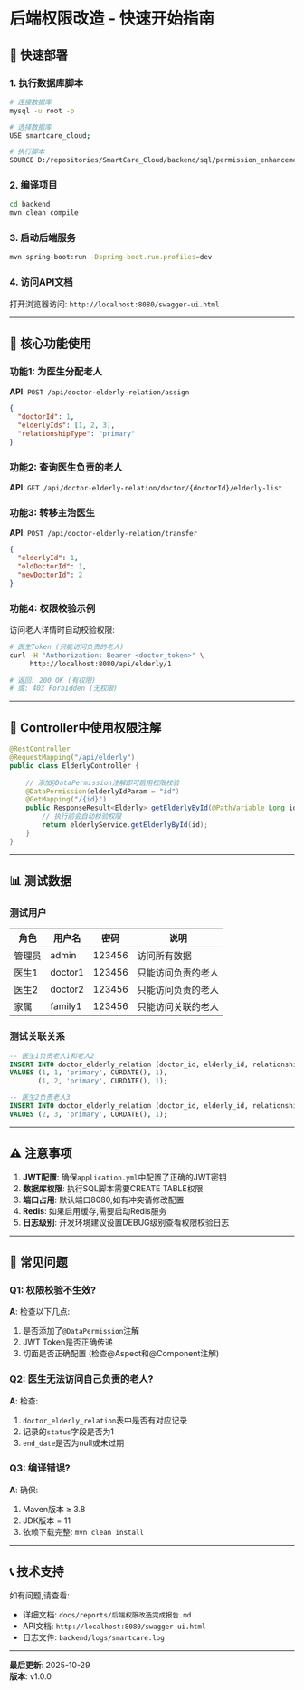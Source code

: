 # 后端权限改造 - 快速开始指南

## 🚀 快速部署

### 1. 执行数据库脚本

```bash
# 连接数据库
mysql -u root -p

# 选择数据库
USE smartcare_cloud;

# 执行脚本
SOURCE D:/repositories/SmartCare_Cloud/backend/sql/permission_enhancement.sql;
```

### 2. 编译项目

```bash
cd backend
mvn clean compile
```

### 3. 启动后端服务

```bash
mvn spring-boot:run -Dspring-boot.run.profiles=dev
```

### 4. 访问API文档

打开浏览器访问: `http://localhost:8080/swagger-ui.html`

---

## 📖 核心功能使用

### 功能1: 为医生分配老人

**API**: `POST /api/doctor-elderly-relation/assign`

```json
{
  "doctorId": 1,
  "elderlyIds": [1, 2, 3],
  "relationshipType": "primary"
}
```

### 功能2: 查询医生负责的老人

**API**: `GET /api/doctor-elderly-relation/doctor/{doctorId}/elderly-list`

### 功能3: 转移主治医生

**API**: `POST /api/doctor-elderly-relation/transfer`

```json
{
  "elderlyId": 1,
  "oldDoctorId": 1,
  "newDoctorId": 2
}
```

### 功能4: 权限校验示例

访问老人详情时自动校验权限:

```bash
# 医生Token (只能访问负责的老人)
curl -H "Authorization: Bearer <doctor_token>" \
     http://localhost:8080/api/elderly/1

# 返回: 200 OK (有权限)
# 或: 403 Forbidden (无权限)
```

---

## 🔧 Controller中使用权限注解

```java
@RestController
@RequestMapping("/api/elderly")
public class ElderlyController {
    
    // 添加@DataPermission注解即可启用权限校验
    @DataPermission(elderlyIdParam = "id")
    @GetMapping("/{id}")
    public ResponseResult<Elderly> getElderlyById(@PathVariable Long id) {
        // 执行前会自动校验权限
        return elderlyService.getElderlyById(id);
    }
}
```

---

## 📊 测试数据

### 测试用户

| 角色 | 用户名 | 密码 | 说明 |
|------|--------|------|------|
| 管理员 | admin | 123456 | 访问所有数据 |
| 医生1 | doctor1 | 123456 | 只能访问负责的老人 |
| 医生2 | doctor2 | 123456 | 只能访问负责的老人 |
| 家属 | family1 | 123456 | 只能访问关联的老人 |

### 测试关联关系

```sql
-- 医生1负责老人1和老人2
INSERT INTO doctor_elderly_relation (doctor_id, elderly_id, relationship_type, start_date, status)
VALUES (1, 1, 'primary', CURDATE(), 1),
       (1, 2, 'primary', CURDATE(), 1);

-- 医生2负责老人3
INSERT INTO doctor_elderly_relation (doctor_id, elderly_id, relationship_type, start_date, status)
VALUES (2, 3, 'primary', CURDATE(), 1);
```

---

## ⚠️ 注意事项

1. **JWT配置**: 确保`application.yml`中配置了正确的JWT密钥
2. **数据库权限**: 执行SQL脚本需要CREATE TABLE权限
3. **端口占用**: 默认端口8080,如有冲突请修改配置
4. **Redis**: 如果启用缓存,需要启动Redis服务
5. **日志级别**: 开发环境建议设置DEBUG级别查看权限校验日志

---

## 🐛 常见问题

### Q1: 权限校验不生效?

**A**: 检查以下几点:
1. 是否添加了`@DataPermission`注解
2. JWT Token是否正确传递
3. 切面是否正确配置 (检查@Aspect和@Component注解)

### Q2: 医生无法访问自己负责的老人?

**A**: 检查:
1. `doctor_elderly_relation`表中是否有对应记录
2. 记录的`status`字段是否为1
3. `end_date`是否为null或未过期

### Q3: 编译错误?

**A**: 确保:
1. Maven版本 ≥ 3.8
2. JDK版本 = 11
3. 依赖下载完整: `mvn clean install`

---

## 📞 技术支持

如有问题,请查看:
- 详细文档: `docs/reports/后端权限改造完成报告.md`
- API文档: `http://localhost:8080/swagger-ui.html`
- 日志文件: `backend/logs/smartcare.log`

---

**最后更新**: 2025-10-29  
**版本**: v1.0.0
